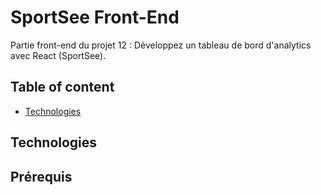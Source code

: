 # SportSee Front-End

Partie front-end du projet 12 : Développez un tableau de bord d'analytics avec React (SportSee).

## Table of content
* [Technologies](#technologies)

## Technologies



## Prérequis
